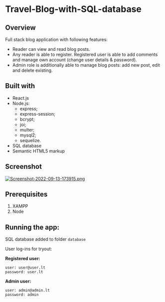 # Travel-Blog-with-SQL-database

## Overview
Full stack blog application with following features:
- Reader can view and read blog posts.
- Any reader is able to register. Registered user is able to add comments and manage own account (change user details & password).
- Admin role is additionally able to manage blog posts: add new post, edit and delete existing.

## Built with
- React.js
- Node.js: 
    - express;
    - express-session;
    - bcrypt;
    - joi;
    - multer;
    - mysql2;
    - sequelize.
- SQL database
- Semantic HTML5 markup

## Screenshot 
[![Screenshot-2022-09-13-173915.png](https://i.postimg.cc/2jLRXdy9/Screenshot-2022-09-13-173915.png)](https://postimg.cc/pyv6mFDK)

## Prerequisites
1. XAMPP
2. Node

## Running the app:
SQL database added to folder `database`

User log-ins for tryout:

**Registered user:** 
```
user: user@user.lt
password: user.lt
```
**Admin user:**
```
user: admin@admin.lt  
password: admin
```
